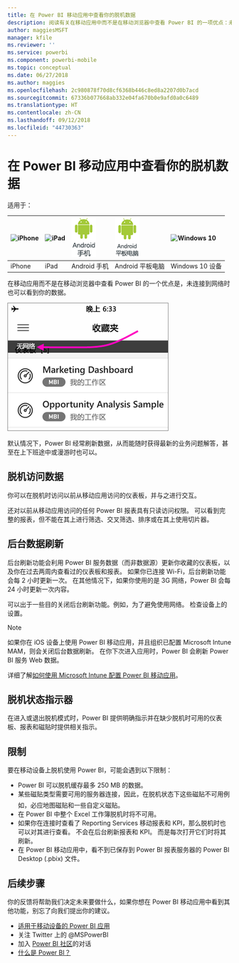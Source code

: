```yaml
---
title: 在 Power BI 移动应用中查看你的脱机数据
description: 阅读有关在移动应用中而不是在移动浏览器中查看 Power BI 的一项优点：未连接网络时也可以查看数据。
author: maggiesMSFT
manager: kfile
ms.reviewer: ''
ms.service: powerbi
ms.component: powerbi-mobile
ms.topic: conceptual
ms.date: 06/27/2018
ms.author: maggies
ms.openlocfilehash: 2c980878f70d8cf6368b446c8ed8a2207d0b7acd
ms.sourcegitcommit: 67336b077668ab332e04fa670b0e9afd0a0c6489
ms.translationtype: HT
ms.contentlocale: zh-CN
ms.lasthandoff: 09/12/2018
ms.locfileid: "44730363"
---
```

# <a name="view-your-data-offline-in-the-power-bi-mobile-apps"></a>在 Power BI 移动应用中查看你的脱机数据
适用于：

| ![iPhone](./media/mobile-apps-offline-data/iphone-logo-50-px.png) | ![iPad](./media/mobile-apps-offline-data/ipad-logo-50-px.png) | ![Android 手机](./media/mobile-apps-offline-data/android-phone-logo-50-px.png) | ![Android 平板电脑](./media/mobile-apps-offline-data/android-tablet-logo-50-px.png) | ![Windows 10](./media/mobile-apps-offline-data/win-10-logo-50-px.png) |
|:--- |:--- |:--- |:--- |:--- |
| iPhone |iPad |Android 手机 |Android 平板电脑 |Windows 10 设备 |

在移动应用而不是在移动浏览器中查看 Power BI 的一个优点是，未连接到网络时也可以看到你的数据。 

![无网络消息](./media/mobile-apps-offline-data/power-bi-iphone-no-network.png)

默认情况下，Power BI 经常刷新数据，从而能随时获得最新的业务问题解答，甚至在上下班途中或漫游时也可以。

## <a name="data-access-while-youre-offline"></a>脱机访问数据
你可以在脱机时访问以前从移动应用访问的仪表板，并与之进行交互。

还对以前从移动应用访问的任何 Power BI 报表具有只读访问权限。 可以看到完整的报表，但不能在其上进行筛选、交叉筛选、排序或在其上使用切片器。

## <a name="background-data-refresh"></a>后台数据刷新
后台刷新功能会利用 Power BI 服务数据（而非数据源）更新你收藏的仪表板，以及你在过去两周内查看过的仪表板和报表。 如果你已连接 Wi-Fi，后台刷新功能会每 2 小时更新一次。 在其他情况下，如果你使用的是 3G 网络，Power BI 会每 24 小时更新一次内容。

可以出于一些目的关闭后台刷新功能。例如，为了避免使用网络。 检查设备上的设置。

> [!NOTE]
> 如果你在 iOS 设备上使用 Power BI 移动应用，并且组织已配置 Microsoft Intune MAM，则会关闭后台数据刷新。 在你下次进入应用时，Power BI 会刷新 Power BI 服务 Web 数据。
> 
> 详细了解[如何使用 Microsoft Intune 配置 Power BI 移动应用](../../service-admin-mobile-intune.md)。 
> 
> 

## <a name="offline-indicators"></a>脱机状态指示器
在进入或退出脱机模式时，Power BI 提供明确指示并在缺少脱机时可用的仪表板、报表和磁贴时提供相关指示。

## <a name="limitations"></a>限制
要在移动设备上脱机使用 Power BI，可能会遇到以下限制：

* Power BI 可以脱机缓存最多 250 MB 的数据。
* 某些磁贴类型需要可用的服务器连接，因此，在脱机状态下这些磁贴不可用&#151;例如，必应地图磁贴和一些自定义磁贴。
* 在 Power BI 中整个 Excel 工作簿脱机时将不可用。
* 如果你在连接时查看了 Reporting Services 移动报表和 KPI，那么脱机时也可以对其进行查看。 不会在后台刷新报表和 KPI。 而是每次打开它们时将其刷新。
* 在 Power BI 移动应用中，看不到已保存到 Power BI 报表服务器的 Power BI Desktop (.pbix) 文件。 

## <a name="next-steps"></a>后续步骤
你的反馈将帮助我们决定未来要做什么，如果你想在 Power BI 移动应用中看到其他功能，别忘了向我们提出你的建议。 

* [适用于移动设备的 Power BI 应用](mobile-apps-for-mobile-devices.md)
* 关注 Twitter 上的 @MSPowerBI
* 加入 [Power BI 社区](http://community.powerbi.com/)的对话
* [什么是 Power BI？](../../power-bi-overview.md)

